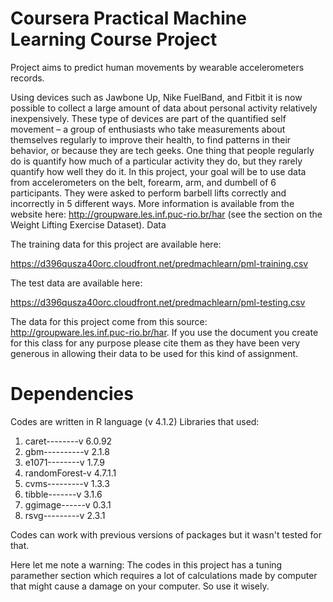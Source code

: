 # Coursera Practical Machine Learning Course Project
Project aims to predict human movements by wearable accelerometers records.

Using devices such as Jawbone Up, Nike FuelBand, and Fitbit it is now possible to collect a large amount of data about personal activity relatively inexpensively. These type of devices are part of the quantified self movement – a group of enthusiasts who take measurements about themselves regularly to improve their health, to find patterns in their behavior, or because they are tech geeks. One thing that people regularly do is quantify how much of a particular activity they do, but they rarely quantify how well they do it. In this project, your goal will be to use data from accelerometers on the belt, forearm, arm, and dumbell of 6 participants. They were asked to perform barbell lifts correctly and incorrectly in 5 different ways. More information is available from the website here: http://groupware.les.inf.puc-rio.br/har (see the section on the Weight Lifting Exercise Dataset). 
Data 

The training data for this project are available here: 

https://d396qusza40orc.cloudfront.net/predmachlearn/pml-training.csv

The test data are available here:

https://d396qusza40orc.cloudfront.net/predmachlearn/pml-testing.csv

The data for this project come from this source: http://groupware.les.inf.puc-rio.br/har. If you use the document you create for this class for any purpose please cite them as they have been very generous in allowing their data to be used for this kind of assignment. 

# Dependencies
Codes are written in R language (v 4.1.2)
Libraries that used:
1. caret--------v 6.0.92 
2. gbm----------v 2.1.8 
3. e1071--------v 1.7.9
4. randomForest-v 4.7.1.1
5. cvms---------v 1.3.3
6. tibble-------v 3.1.6
7. ggimage------v 0.3.1
8. rsvg---------v 2.3.1


Codes can work with previous versions of packages but it wasn't tested for that.

Here let me note a warning:
The codes in this project has a tuning paramether section which requires a lot of calculations made by computer that might cause a damage on your computer. So use it wisely.
